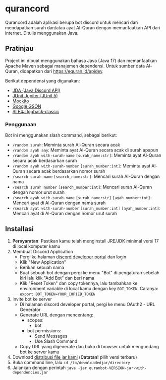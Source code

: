 # qurancord
Qurancord adalah aplikasi berupa bot discord untuk mencari dan mendapatkan surah dan/atau ayat Al-Quran dengan memanfaatkan API dari internet. Ditulis menggunakan Java.

## Pratinjau
Project ini dibuat menggunakan bahasa Java (Java 17) dan memanfaatkan Apache Maven sebagai manajemen dependensi. Untuk sumber data Al-Quran, didapatkan dari https://equran.id/apidev.

Berikut dependensi yang digunakan:
- [JDA (Java Discord API)](https://github.com/DV8FromTheWorld/JDA)
- [JUnit Jupiter (JUnit 5)](https://junit.org/junit5)
- [Mockito](https://site.mockito.org)
- [Google GSON](https://github.com/google/gson)
- [SLF4J logback-classic](https://logback.qos.ch)

### Penggunaan
Bot ini menggunakan slash command, sebagai berikut:
- `/random surah`: Meminta surah Al-Quran secara acak
- `/random ayah any`: Meminta ayat Al-Quran secara acak di surah apapun
- `/random ayah with-surah-name` `[surah_name:str]`: Meminta ayat Al-Quran secara acak berdasarkan surah
- `/random ayah with-surah-number` `[surah_number:int]`: Meminta ayat Al-Quran secara acak berdasarkan nomor surah
- `/search surah name` `[search_name:str]`: Mencari surah Al-Quran dengan nama
- `/search surah number` `[search_number:int]`: Mencari surah Al-Quran dengan nomor urut surah
- `/search ayah with-surah-name` `[surah_name:str]` `[ayah_number:int]`: Mencari ayat di Al-Quran dengan nama surah
- `/search ayat with-surah-number` `[surah_number:int]` `[ayah_number:int]`: Mencari ayat di Al-Quran dengan nomor urut surah

## Installasi
1. **Persyaratan**: Pastikan kamu telah menginstall JRE/JDK minimal versi 17 di local komputer kamu
2. Membuat Discord Application
    - Pergi ke halaman [discord developer portal](https://discord.com/developers/applications) dan login
    - Klik "New Application"
    - Berikan sebuah nama
    - Buat sebuah bot dengan pergi ke menu "Bot" di pengaturan sebelah kiri lalu klik "Add Bot" dan beri nama
    - Klik "Reset Token" dan copy tokennya, lalu tambahkan ke environment variable di local kamu dengan key `BOT_TOKEN`. Caranya: `export BOT_TOKEN=YOUR_COPIED_TOKEN`
3. Invite bot ke server
    - Di halaman discord developer portal, pergi ke menu OAuth2 - URL Generator
    - Generate URL dengan mencentang: 
      - scopes:
        - bot
      - bot permissions:
        - Send Messages
        - Use Slash Command
    - Copy URL yang digenerate dan buka di browser untuk mengundang bot ke server kamu
4. Download [distribusi file jar kami](https://github.com/stackpan/qurancord/releases) (**Catatan!** pilih versi terbaru)
5. Buka command line, lalu `cd /to/downloadedjar/directory`
6. Jalankan dengan perintah `java -jar quranbot-VERSION-jar-with-dependencies.jar`
